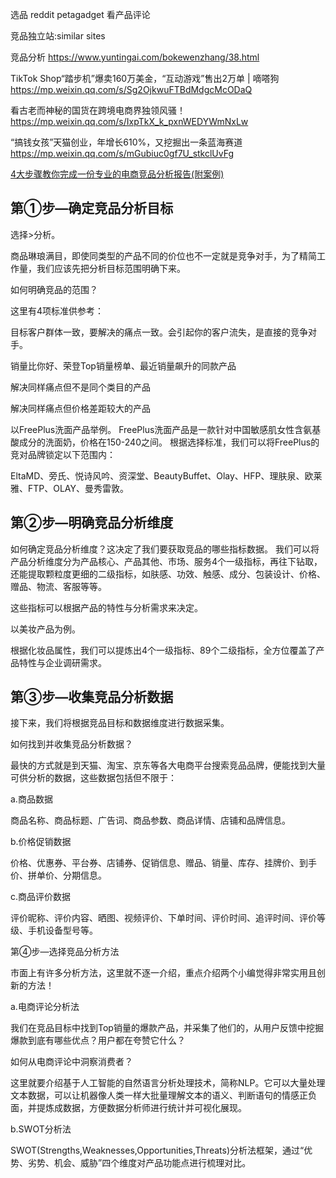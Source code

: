 

选品 
reddit petagadget 看产品评论

竞品独立站:similar sites

竞品分析
https://www.yuntingai.com/bokewenzhang/38.html

TikTok Shop“踏步机”爆卖160万美金，“互动游戏”售出2万单 | 嘀嗒狗
https://mp.weixin.qq.com/s/Sg2OjkwuFTBdMdgcMcODaQ

看古老而神秘的国货在跨境电商界独领风骚！
https://mp.weixin.qq.com/s/IxpTkX_k_pxnWEDYWmNxLw

“搞钱女孩”天猫创业，年增长610%，又挖掘出一条蓝海赛道
https://mp.weixin.qq.com/s/mGubiuc0gf7U_stkclUvFg

[4大步骤教你完成一份专业的电商竞品分析报告(附案例)](https://www.yuntingai.com/bokewenzhang/38.html)


## 第①步—确定竞品分析目标

选择>分析。

商品琳琅满目，即使同类型的产品不同的价位也不一定就是竞争对手，为了精简工作量，我们应该先把分析目标范围明确下来。


如何明确竞品的范围？

这里有4项标准供参考：

目标客户群体一致，要解决的痛点一致。会引起你的客户流失，是直接的竞争对手。

销量比你好、荣登Top销量榜单、最近销量飙升的同款产品

解决同样痛点但不是同个类目的产品

解决同样痛点但价格差距较大的产品

以FreePlus洗面产品举例。
FreePlus洗面产品是一款针对中国敏感肌女性含氨基酸成分的洗面奶，价格在150-240之间。
根据选择标准，我们可以将FreePlus的竞对品牌锁定以下范围内：

EltaMD、旁氏、悦诗风吟、资深堂、BeautyBuffet、Olay、HFP、理肤泉、欧莱雅、FTP、OLAY、曼秀雷敦。

## 第②步—明确竞品分析维度

如何确定竞品分析维度？这决定了我们要获取竞品的哪些指标数据。
我们可以将产品分析维度分为产品核心、产品其他、市场、服务4个一级指标，再往下钻取，还能提取颗粒度更细的二级指标，如肤感、功效、触感、成分、包装设计、价格、赠品、物流、客服等等。

这些指标可以根据产品的特性与分析需求来决定。

以美妆产品为例。

根据化妆品属性，我们可以提炼出4个一级指标、89个二级指标，全方位覆盖了产品特性与企业调研需求。

## 第③步—收集竞品分析数据

接下来，我们将根据竞品目标和数据维度进行数据采集。

如何找到并收集竞品分析数据？

最快的方式就是到天猫、淘宝、京东等各大电商平台搜索竞品品牌，便能找到大量可供分析的数据，这些数据包括但不限于：

a.商品数据

商品名称、商品标题、广告词、商品参数、商品详情、店铺和品牌信息。

b.价格促销数据

价格、优惠券、平台券、店铺券、促销信息、赠品、销量、库存、挂牌价、到手价、拼单价、分期信息。

c.商品评价数据

评价昵称、评价内容、晒图、视频评价、下单时间、评价时间、追评时间、评价等级、手机设备型号等。

第④步—选择竞品分析方法



市面上有许多分析方法，这里就不逐一介绍，重点介绍两个小编觉得非常实用且创新的方法！

a.电商评论分析法

我们在竞品目标中找到Top销量的爆款产品，并采集了他们的，从用户反馈中挖掘爆款到底有哪些优点？用户都在夸赞它什么？

如何从电商评论中洞察消费者？

这里就要介绍基于人工智能的自然语言分析处理技术，简称NLP。它可以大量处理文本数据，可以让机器像人类一样大批量理解文本的语义、判断语句的情感正负面，并提炼成数据，方便数据分析师进行统计并可视化展现。


b.SWOT分析法

SWOT(Strengths,Weaknesses,Opportunities,Threats)分析法框架，通过“优势、劣势、机会、威胁”四个维度对产品功能点进行梳理对比。

